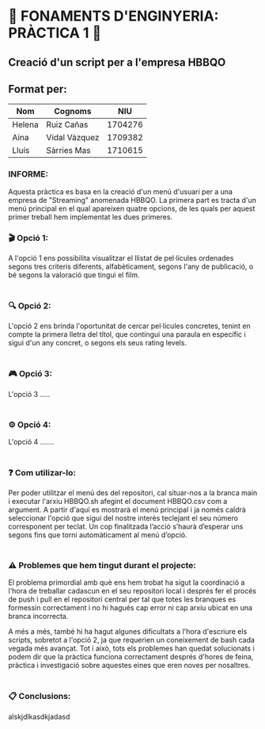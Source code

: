 # :blue_book: FONAMENTS D'ENGINYERIA: PRÀCTICA 1 📘

## Creació d'un script per a l'empresa HBBQO


<!-- <p align="center">
<img src="https://res.cloudinary.com/dkfxnnve5/image/upload/v1700935923/Captura_de_pantalla_2023-11-25_182102_lkkaxs.png" alt="Logo FSH" width="150"/>
</p> -->

## **Format per:**

|   Nom   |   Cognoms     |   NIU     |
|---------|---------------|-----------|
| Helena  | Ruiz Cañas    |  1704276  |
| Aina    | Vidal Vázquez |  1709382  |
| Lluís   | Sàrries Mas   |  1710615  |


### **INFORME:**


Aquesta pràctica es basa en la creació d'un menú d'usuari per a una empresa de "Streaming" anomenada HBBQO. La primera part es tracta d'un menú principal en el qual apareixen quatre opcions, de les quals per aquest primer treball hem implementat les dues primeres.

### 🎬 Opció 1:

A l'opció 1 ens possibilita visualitzar el llistat de pel·lícules ordenades segons tres criteris diferents, alfabèticament, segons l'any de publicació, o bé segons la valoració que tingui el film.<br>
ㅤ

### 🔍 Opció 2:

L'opció 2 ens brinda l'oportunitat de cercar pel·lícules concretes, tenint en compte la primera lletra del títol, que contingui una paraula en específic i sigui d'un any concret, o segons els seus rating levels.<br>
ㅤ
### 🎮 Opció 3:

L'opció 3 ..... <br>
ㅤ
### ⚙️ Opció 4:

L'opció 4 ....... <br>
ㅤ



### ❓ Com utilizar-lo: 

Per poder utilitzar el menú des del repositori, cal situar-nos a la branca main i executar l'arxiu HBBQO.sh afegint el document HBBQO.csv com a argument. A partir d'aquí es mostrarà el menú principal i ja només caldrà seleccionar l'opció que sigui del nostre interès teclejant el seu número corresponent per teclat. Un cop finalitzada l’acció s’haurà d’esperar uns segons fins que torni automàticament al menú d’opció. <br>
ㅤ


### ⚠️ Problemes que hem tingut durant el projecte:

El problema primordial amb què ens hem trobat ha sigut la coordinació a l'hora de treballar cadascun en el seu repositori local i després fer el procés de push i pull en el repositori central per tal que totes les branques es formessin correctament i no hi hagués cap error ni cap arxiu ubicat en una branca incorrecta.

A més a més, també hi ha hagut algunes dificultats a l'hora d'escriure els scripts, sobretot a l'opció 2, ja que requerien un coneixement de bash cada vegada més avançat. Tot i això, tots els problemes han quedat solucionats i podem dir que la pràctica funciona correctament després d'hores de feina, pràctica i investigació sobre aquestes eines que eren noves per nosaltres. <br>
ㅤ

### 📋 Conclusions:
alskjdlkasdkjadasd <br>
ㅤ
